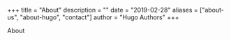 +++
title = "About"
description = ""
date = "2019-02-28"
aliases = ["about-us", "about-hugo", "contact"]
author = "Hugo Authors"
+++

About